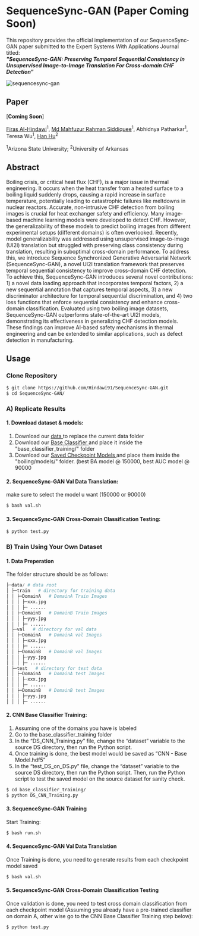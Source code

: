 # SequenceSync-GAN (Paper Coming Soon)

This repository provides the official implementation of our SequenceSync-GAN paper submitted to the Expert Systems With Applications Journal titled:<br/>  _**"SequenceSync-GAN: Preserving Temporal Sequential Consistency in Unsupervised Image-to-Image Translation For Cross-domain CHF Detection"**_

![sequencesync-gan](https://github.com/Hindawi91/SequenceSync-GAN/assets/38744510/2951b573-7eb5-47b2-a1f7-d14feef85cfa)

## Paper

[**Coming Soon**]  <!--(https://www.sciencedirect.com/science/article/abs/pii/S0952197623014392)-->

[Firas Al-Hindawi](https://firashindawi.com)<sup>1</sup>, [Md Mahfuzur Rahman Siddiquee](https://github.com/mahfuzmohammad)<sup>1</sup>, Abhidnya Patharkar<sup>1</sup>, Teresa Wu<sup>1</sup>, [Han Hu](https://scholar.google.com/citations?user=5RgSI9EAAAAJ&hl=en)<sup>2</sup><br/>

<sup>1</sup>Arizona State University; <sup>2</sup>University of Arkansas<br/>

## Abstract

Boiling crisis, or critical heat flux (CHF), is a major issue in thermal engineering. It occurs when the heat transfer from a heated surface to a boiling liquid suddenly drops, causing a rapid increase in surface temperature, potentially leading to catastrophic failures like meltdowns in nuclear reactors. Accurate, non-intrusive CHF detection from boiling images is crucial for heat exchanger safety and efficiency. Many image-based machine learning models were developed to detect CHF. However, the generalizability of these models to predict boiling images from different experimental setups (different domains) is often overlooked. Recently, model generalizability was addressed using unsupervised image-to-image (UI2I) translation but struggled with preserving class consistency during translation, resulting in suboptimal cross-domain performance. To address this, we introduce Sequence Synchronized Generative Adversarial Network (SequenceSync-GAN), a novel UI2I translation framework that preserves temporal sequential consistency to improve cross-domain CHF detection. To achieve this, SequenceSync-GAN introduces several novel contributions: 1) a novel data loading approach that incorporates temporal factors, 2) a new sequential annotation that captures temporal aspects, 3) a new discriminator architecture for temporal sequential discrimination, and 4) two loss functions that enforce sequential consistency and enhance cross-domain classification. Evaluated using two boiling image datasets, SequenceSync-GAN outperforms state-of-the-art UI2I models, demonstrating its effectiveness in generalizing CHF detection models. These findings can improve AI-based safety mechanisms in thermal engineering and can be extended to similar applications, such as defect detection in manufacturing.
## Usage

### Clone Repository

```bash
$ git clone https://github.com/Hindawi91/SequenceSync-GAN.git
$ cd SequenceSync-GAN/
```

### A) Replicate Results

#### 1. Download dataset & models:
<ol type="1">
  <li>Download our <a href="https://www.dropbox.com/scl/fi/0iqury0rhq7v81bu2rmpe/data.rar?rlkey=2a35eenysxl0uq20ou0wea5b5&dl=0" > data </a> to replace the current data folder</li>
  <li>Download our <a href="https://www.dropbox.com/scl/fi/k3oi23tmbu9nrfpezcwxm/base_classifier.rar?rlkey=iobe3kdis949j6xi2e0csn1do&dl=0" > Base Classifier </a> and place it inside the "base_classifier_training/" folder</li>
  <li>Download our <a href="https://www.dropbox.com/scl/fi/vyf26trwrx509knfby1pz/models.rar?rlkey=k0qdmrljrek5cpfszvj9osua1&dl=0" > Saved Checkpoint Models </a> and place them inside the "boiling/models/" folder. (best BA model @ 150000, best AUC model @ 90000</li>
</ol>

#### 2. SequenceSync-GAN Val Data Translation:
make sure to select the model u want (150000 or 90000)
```bash
$ bash val.sh
```

#### 3. SequenceSync-GAN Cross-Domain Classification Testing:
```python
$ python test.py
```


### B) Train Using Your Own Dataset

#### 1. Data Preperation

The folder structure should be as follows:

```python
├─data/ # data root
│ ├─train   # directory for training data
│ │ ├─DomainA   # DomainA Train Images
│ │ │ ├─xxx.jpg
│ │ │ ├─ ......
│ │ ├─DomainB   # DomainB Train Images
│ │ │ ├─yyy.jpg
│ │ │ ├─ ......
│ ├─val   # directory for val data
│ │ ├─DomainA   # DomainA val Images
│ │ │ ├─xxx.jpg
│ │ │ ├─ ......
│ │ ├─DomainB   # DomainB val Images
│ │ │ ├─yyy.jpg
│ │ │ ├─ ......
│ ├─test   # directory for test data
│ │ ├─DomainA   # DomainA test Images
│ │ │ ├─xxx.jpg
│ │ │ ├─ ......
│ │ ├─DomainB   # DomainB test Images
│ │ │ ├─yyy.jpg
│ │ │ ├─ ......
```

#### 2. CNN Base Classifier Training:

<ol type="1">
  <li>Assuming one of the domains you have is labeled</li>
  <li>Go to the base_classifier_training folder</li>
  <li>In the “DS_CNN_Training.py” file, change the “dataset” variable to the source DS directory, then run the Python script.</li>
  <li>Once training is done, the best model would be saved as “CNN - Base Model.hdf5”</li>
  <li>In the “test_DS_on_DS.py” file, change the “dataset” variable to the source DS directory, then run the Python script. Then, run the Python script to test the saved model on the source dataset for sanity check.</li>
</ol>

```bash
$ cd base_classifier_training/
$ python DS_CNN_Training.py
```

#### 3. SequenceSync-GAN Training

Start Training:

```bash
$ bash run.sh
```

#### 4. SequenceSync-GAN Val Data Translation

Once Training is done, you need to generate results from each checkpoint model saved

```bash
$ bash val.sh
```

#### 5. SequenceSync-GAN Cross-Domain Classification Testing

Once validation is done, you need to test cross domain classification from each checkpoint model (Assuming you already have a pre-trained classifier on domain A, other wise go to the CNN Base Classifier Training step below): 

```python
$ python test.py
```









